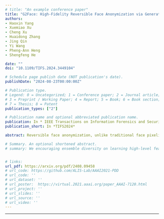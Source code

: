 ```yaml
---
# title: "An example conference paper"
title: "G2Face: High-Fidelity Reversible Face Anonymization via Generative and Geometric Priors"
authors:
- Haoxin Yang 
- Xuemiao Xu 
- Cheng Xu 
- Huaidong Zhang
- Jing Qin
- Yi Wang
- Pheng-Ann Heng
- Shengfeng He

date: ""
doi: "10.1109/TIFS.2024.3449104"

# Schedule page publish date (NOT publication's date).
publishDate: "2024-08-23T00:00:00Z"

# Publication type.
# Legend: 0 = Uncategorized; 1 = Conference paper; 2 = Journal article;
# 3 = Preprint / Working Paper; 4 = Report; 5 = Book; 6 = Book section;
# 7 = Thesis; 8 = Patent
publication_types: ["2"]

# Publication name and optional abbreviated publication name.
publication: In * IEEE Transactions on Information Forensics and Security.*
publication_short: In *TIFS2024*

abstract: Reversible face anonymization, unlike traditional face pixelization, seeks to replace sensitive identity information in facial images with synthesized alternatives, preserving privacy without sacrificing image clarity. Traditional methods, such as encoder-decoder networks, often result in significant loss of facial details due to their limited learning capacity. Additionally, relying on latent manipulation in pre-trained GANs can lead to changes in ID-irrelevant attributes, adversely affecting data utility due to GAN inversion inaccuracies. This paper introduces G 2 Face, which leverages both generative and geometric priors to enhance identity manipulation, achieving high-quality reversible face anonymization without compromising data utility. We utilize a 3D face model to extract geometric information from the input face, integrating it with a pre-trained GAN-based decoder. This synergy of generative and geometric priors allows the decoder to produce realistic anonymized faces with consistent geometry. Moreover, multi-scale facial features are extracted from the original face and combined with the decoder using our novel identity-aware feature fusion blocks (IFF). This integration enables precise blending of the generated facial patterns with the original ID-irrelevant features, resulting in accurate identity manipulation. Extensive experiments demonstrate that our method outperforms existing state-of-the-art techniques in face anonymization and recovery, while preserving high data utility.

# Summary. An optional shortened abstract.
# summary: We encouraging ensemble diversity on learning high-level feature representations and gradient dispersion in simultaneous training of deep ensemble networks.


# links:
url_pdf: https://arxiv.org/pdf/2408.09458
# url_code: https://github.com/ALIS-Lab/AAAI2021-PDD
# url_code: ''
# url_dataset: ''
# url_poster:  https://virtual.2021.aaai.org/paper_AAAI-7120.html
# url_project: ''
# url_slides: ''
# url_source: ''
# url_video: ''
---
```

---
